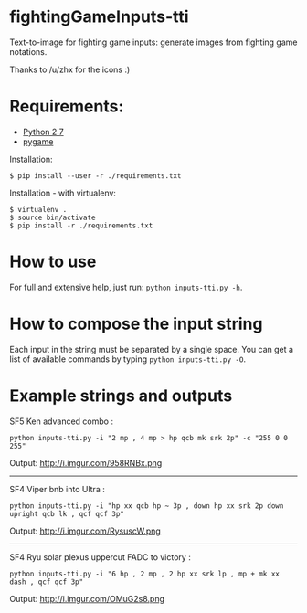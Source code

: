 # fightingGameInputs-tti

Text-to-image for fighting game inputs: generate images from fighting game notations.

Thanks to /u/zhx for the icons :)

# Requirements:
* [Python 2.7](https://www.python.org/download/releases/2.7/)
* [pygame](http://www.pygame.org/download.shtml)

Installation:

    $ pip install --user -r ./requirements.txt

Installation - with virtualenv:

    $ virtualenv .
    $ source bin/activate
    $ pip install -r ./requirements.txt

# How to use
For full and extensive help, just run: `python inputs-tti.py -h`.

# How to compose the input string
Each input in the string must be separated by a single space. You can get a list of
available commands by typing `python inputs-tti.py -O`.

# Example strings and outputs
SF5 Ken advanced combo :

`python inputs-tti.py -i "2 mp , 4 mp > hp qcb mk srk 2p" -c "255 0 0 255"`

Output: http://i.imgur.com/958RNBx.png

---

SF4 Viper bnb into Ultra :

`python inputs-tti.py -i "hp xx qcb hp ~ 3p , down hp xx srk 2p down upright qcb lk , qcf qcf 3p"`

Output: http://i.imgur.com/RysuscW.png

---

SF4 Ryu solar plexus uppercut FADC to victory :

`python inputs-tti.py -i "6 hp , 2 mp , 2 hp xx srk lp , mp + mk xx dash , qcf qcf 3p"`

Output: http://i.imgur.com/OMuG2s8.png

